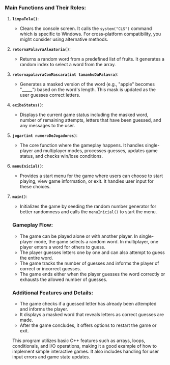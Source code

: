 ### Main Functions and Their Roles:

1. **`limpaTela()`**:
    - Clears the console screen. It calls the `system("CLS")` command which is specific to Windows. For cross-platform compatibility, you might consider using alternative methods.
2. **`retornaPalavraAleatoria()`**:
    - Returns a random word from a predefined list of fruits. It generates a random index to select a word from the array.
3. **`retornapalavraComMascara(int tamanhoDaPalavra)`**:
    - Generates a masked version of the word (e.g., "apple" becomes "_____") based on the word's length. This mask is updated as the user guesses correct letters.
4. **`exibeStatus()`**:
    - Displays the current game status including the masked word, number of remaining attempts, letters that have been guessed, and any messages to the user.
5. **`jogar(int numeroDeJogadores)`**:
    - The core function where the gameplay happens. It handles single-player and multiplayer modes, processes guesses, updates game status, and checks win/lose conditions.
6. **`menuInicial()`**:
    - Provides a start menu for the game where users can choose to start playing, view game information, or exit. It handles user input for these choices.
7. **`main()`**:
    - Initializes the game by seeding the random number generator for better randomness and calls the `menuInicial()` to start the menu.
    
    ### Gameplay Flow:
    
    - The game can be played alone or with another player. In single-player mode, the game selects a random word. In multiplayer, one player enters a word for others to guess.
    - The player guesses letters one by one and can also attempt to guess the entire word.
    - The game tracks the number of guesses and informs the player of correct or incorrect guesses.
    - The game ends either when the player guesses the word correctly or exhausts the allowed number of guesses.
    
    ### Additional Features and Details:
    
    - The game checks if a guessed letter has already been attempted and informs the player.
    - It displays a masked word that reveals letters as correct guesses are made.
    - After the game concludes, it offers options to restart the game or exit.
    
    This program utilizes basic C++ features such as arrays, loops, conditionals, and I/O operations, making it a good example of how to implement simple interactive games. It also includes handling for user input errors and game state updates.
